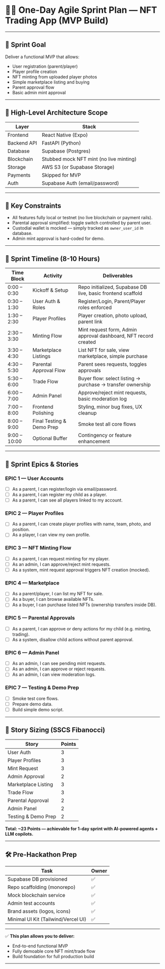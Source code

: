 # 🏃‍♂️ One-Day Agile Sprint Plan — NFT Trading App (MVP Build)

---

## 🎯 **Sprint Goal**

Deliver a functional MVP that allows:

* User registration (parent/player)
* Player profile creation
* NFT minting from uploaded player photos
* Simple marketplace listing and buying
* Parent approval flow
* Basic admin mint approval

---

## 🧩 High-Level Architecture Scope

| Layer       | Stack                                   |
| ----------- | --------------------------------------- |
| Frontend    | React Native (Expo)                     |
| Backend API | FastAPI (Python)                        |
| Database    | Supabase (Postgres)                     |
| Blockchain  | Stubbed mock NFT mint (no live minting) |
| Storage     | AWS S3 (or Supabase Storage)            |
| Payments    | Skipped for MVP                         |
| Auth        | Supabase Auth (email/password)          |

---

## 🚩 **Key Constraints**

* All features fully local or testnet (no live blockchain or payment rails).
* Parental approval simplified: toggle switch controlled by parent user.
* Custodial wallet is mocked — simply tracked as `owner_user_id` in database.
* Admin mint approval is hard-coded for demo.

---

## 🔨 **Sprint Timeline (8-10 Hours)**

| Time Block   | Activity                  | Deliverables                                                    |
| ------------ | ------------------------- | --------------------------------------------------------------- |
| 0:00 – 0:30  | Kickoff & Setup           | Repo initialized, Supabase DB live, basic frontend scaffold     |
| 0:30 – 1:30  | User Auth & Roles         | Register/Login, Parent/Player roles enforced                    |
| 1:30 – 2:30  | Player Profiles           | Player creation, photo upload, parent link                      |
| 2:30 – 3:30  | Minting Flow              | Mint request form, Admin approval dashboard, NFT record created |
| 3:30 – 4:30  | Marketplace Listings      | List NFT for sale, view marketplace, simple purchase            |
| 4:30 – 5:30  | Parental Approval Flow    | Parent sees requests, toggles approvals                         |
| 5:30 – 6:00  | Trade Flow                | Buyer flow: select listing → purchase → transfer ownership      |
| 6:00 – 7:00  | Admin Panel               | Approve/reject mint requests, basic moderation log              |
| 7:00 – 8:00  | Frontend Polishing        | Styling, minor bug fixes, UX cleanup                            |
| 8:00 – 9:00  | Final Testing & Demo Prep | Smoke test all core flows                                       |
| 9:00 – 10:00 | Optional Buffer           | Contingency or feature enhancement                              |

---

## 📌 **Sprint Epics & Stories**

### EPIC 1 — User Accounts

* [ ] As a parent, I can register/login via email/password.
* [ ] As a parent, I can register my child as a player.
* [ ] As a parent, I can see all players linked to my account.

### EPIC 2 — Player Profiles

* [ ] As a parent, I can create player profiles with name, team, photo, and position.
* [ ] As a player, I can view my own profile.

### EPIC 3 — NFT Minting Flow

* [ ] As a parent, I can request minting for my player.
* [ ] As an admin, I can approve/reject mint requests.
* [ ] As a system, mint request approval triggers NFT creation (mocked).

### EPIC 4 — Marketplace

* [ ] As a parent/player, I can list my NFT for sale.
* [ ] As a buyer, I can browse available NFTs.
* [ ] As a buyer, I can purchase listed NFTs (ownership transfers inside DB).

### EPIC 5 — Parental Approvals

* [ ] As a parent, I can approve or deny actions for my child (e.g. minting, trading).
* [ ] As a system, disallow child actions without parent approval.

### EPIC 6 — Admin Panel

* [ ] As an admin, I can see pending mint requests.
* [ ] As an admin, I can approve or reject requests.
* [ ] As an admin, I can view moderation logs.

### EPIC 7 — Testing & Demo Prep

* [ ] Smoke test core flows.
* [ ] Prepare demo data.
* [ ] Build simple demo script.

---

## 🧮 Story Sizing (SSCS Fibanocci)

| Story               | Points |
| ------------------- | ------ |
| User Auth           | 3      |
| Player Profiles     | 3      |
| Mint Request        | 3      |
| Admin Approval      | 2      |
| Marketplace Listing | 3      |
| Trade Flow          | 3      |
| Parental Approval   | 2      |
| Admin Panel         | 2      |
| Testing & Demo Prep | 2      |

**Total: \~23 Points — achievable for 1-day sprint with AI-powered agents + LLM copilots.**

---

## 🛠️ **Pre-Hackathon Prep**

| Task                                | Owner |
| ----------------------------------- | ----- |
| Supabase DB provisioned             | ✅     |
| Repo scaffolding (monorepo)         | ✅     |
| Mock blockchain service             | ✅     |
| Admin test accounts                 | ✅     |
| Brand assets (logos, icons)         | ✅     |
| Minimal UI Kit (Tailwind/Vercel UI) | ✅     |

---

✅ **This plan allows you to deliver:**

* End-to-end functional MVP
* Fully demoable core NFT mint/trade flow
* Build foundation for full production build

---


